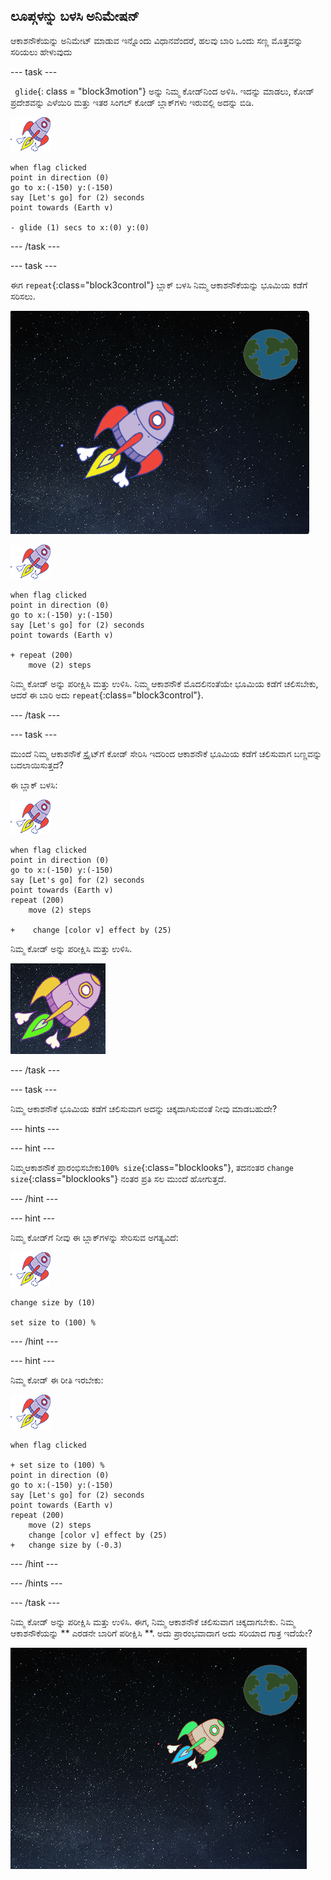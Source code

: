 ## ಲೂಪ್ಗಳನ್ನು ಬಳಸಿ ಅನಿಮೇಷನ್

ಆಕಾಶನೌಕೆಯನ್ನು ಅನಿಮೇಟ್ ಮಾಡುವ ಇನ್ನೊಂದು ವಿಧಾನವೆಂದರೆ, ಹಲವು ಬಾರಿ ಒಂದು ಸಣ್ಣ ಮೊತ್ತವನ್ನು ಸರಿಯಲು ಹೇಳುವುದು

\--- task \---

` glide`{: class = "block3motion"} ಅನ್ನು ನಿಮ್ಮ ಕೋಡ್‌ನಿಂದ ಅಳಿಸಿ. ಇದನ್ನು ಮಾಡಲು, ಕೋಡ್ ಪ್ರದೇಶವನ್ನು ಎಳೆಯಿರಿ ಮತ್ತು ಇತರ ಸಿಂಗಲ್ ಕೋಡ್ ಬ್ಲಾಕ್‌ಗಳು ಇರುವಲ್ಲಿ ಅದನ್ನು ಬಿಡಿ.

![ಆಕಾಶನೌಕೆ ಸ್ಪ್ರೈಟ್](images/sprite-spaceship.png)

```blocks3
when flag clicked
point in direction (0)
go to x:(-150) y:(-150)
say [Let's go] for (2) seconds
point towards (Earth v)

- glide (1) secs to x:(0) y:(0)
```

\--- /task \---

\--- task \---

ಈಗ `repeat`{:class="block3control"} ಬ್ಲಾಕ್ ಬಳಸಿ ನಿಮ್ಮ ಆಕಾಶನೌಕೆಯನ್ನು ಭೂಮಿಯ ಕಡೆಗೆ ಸರಿಸಲು.

![ಆಕಾಶನೌಕೆ ಅನಿಮೇಷನ್ ಪರೀಕ್ಷೀಸುವುದು](images/space-animate-stage.png)

![ಆಕಾಶನೌಕೆ ಸ್ಪ್ರೈಟ್](images/sprite-spaceship.png)

```blocks3
when flag clicked
point in direction (0)
go to x:(-150) y:(-150)
say [Let's go] for (2) seconds
point towards (Earth v)

+ repeat (200)
    move (2) steps
```

ನಿಮ್ಮ ಕೋಡ್ ಅನ್ನು ಪರೀಕ್ಷಿಸಿ ಮತ್ತು ಉಳಿಸಿ. ನಿಮ್ಮ ಆಕಾಶನೌಕೆ ಮೊದಲಿನಂತೆಯೇ ಭೂಮಿಯ ಕಡೆಗೆ ಚಲಿಸಬೇಕು, ಆದರೆ ಈ ಬಾರಿ ಅದು `repeat`{:class="block3control"}.

\--- /task \---

\--- task \---

ಮುಂದೆ ನಿಮ್ಮ ಆಕಾಶನೌಕೆ ಸ್ಪ್ರೈಟ್‌ಗೆ ಕೋಡ್ ಸೇರಿಸಿ ಇದರಿಂದ ಆಕಾಶನೌಕೆ ಭೂಮಿಯ ಕಡೆಗೆ ಚಲಿಸುವಾಗ ಬಣ್ಣವನ್ನು ಬದಲಾಯಿಸುತ್ತದೆ?

ಈ ಬ್ಲಾಕ್ ಬಳಸಿ:

![ಆಕಾಶನೌಕೆ ಸ್ಪ್ರೈಟ್](images/sprite-spaceship.png)

```blocks3
when flag clicked
point in direction (0)
go to x:(-150) y:(-150)
say [Let's go] for (2) seconds
point towards (Earth v)
repeat (200)
    move (2) steps

+    change [color v] effect by (25)
```

ನಿಮ್ಮ ಕೋಡ್ ಅನ್ನು ಪರೀಕ್ಷಿಸಿ ಮತ್ತು ಉಳಿಸಿ.

![ಬಣ್ಣ ಬದಲಾಯಿಸುವ ಆಕಾಶನೌಕೆ ಪರೀಕ್ಷಿಸಲಾಗುತ್ತಿದೆ](images/space-colour-test.png)

\--- /task \---

\--- task \---

ನಿಮ್ಮ ಆಕಾಶನೌಕೆ ಭೂಮಿಯ ಕಡೆಗೆ ಚಲಿಸುವಾಗ ಅದನ್ನು ಚಿಕ್ಕದಾಗಿಸುವಂತೆ ನೀವು ಮಾಡಬಹುದೇ?

\--- hints \---

\--- hint \---

ನಿಮ್ಮಆಕಾಶನೌಕೆ ಪ್ರಾರಂಭಿಸಬೇಕು`100% size`{:class="blocklooks"}, ತದನಂತರ `change size`{:class="blocklooks"} ನಂತರ ಪ್ರತಿ ಸಲ ಮುಂದೆ ಹೋಗುತ್ತದೆ.

\--- /hint \---

\--- hint \---

ನಿಮ್ಮ ಕೋಡ್‌ಗೆ ನೀವು ಈ ಬ್ಲಾಕ್‌ಗಳನ್ನು ಸೇರಿಸುವ ಅಗತ್ಯವಿದೆ:

![ಆಕಾಶನೌಕೆ ಸ್ಪ್ರೈಟ್](images/sprite-spaceship.png)

```blocks3
change size by (10)

set size to (100) %
```

\--- /hint \---

\--- hint \---

ನಿಮ್ಮ ಕೋಡ್ ಈ ರೀತಿ ಇರಬೇಕು:

![ಆಕಾಶನೌಕೆ ಸ್ಪ್ರೈಟ್](images/sprite-spaceship.png)

```blocks3
when flag clicked

+ set size to (100) %
point in direction (0)
go to x:(-150) y:(-150)
say [Let's go] for (2) seconds
point towards (Earth v)
repeat (200)
    move (2) steps
    change [color v] effect by (25)
+   change size by (-0.3)
```

\--- /hint \---

\--- /hints \---

\--- /task \---

ನಿಮ್ಮ ಕೋಡ್ ಅನ್ನು ಪರೀಕ್ಷಿಸಿ ಮತ್ತು ಉಳಿಸಿ. ಈಗ, ನಿಮ್ಮ ಆಕಾಶನೌಕೆ ಚಲಿಸುವಾಗ ಚಿಕ್ಕದಾಗಬೇಕು. ನಿಮ್ಮ ಆಕಾಶನೌಕೆಯನ್ನು ** ಎರಡನೇ ಬಾರಿಗೆ ಪರೀಕ್ಷಿಸಿ **. ಅದು ಪ್ರಾರಂಭವಾದಾಗ ಅದು ಸರಿಯಾದ ಗಾತ್ರ ಇದೆಯೇ?

![ಕುಗ್ಗುತ್ತಿರುವ ಆಕಾಶನೌಕೆಯನ್ನು ಪರೀಕ್ಷೀಸುವುದು](images/space-size-test.png)